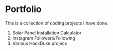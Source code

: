 # Portfolio

This is a collection of coding projects I have done.
1. Solar Panel Installation Calculator
2. Instagram Followers/Following
3. Various HackDuke projecs
